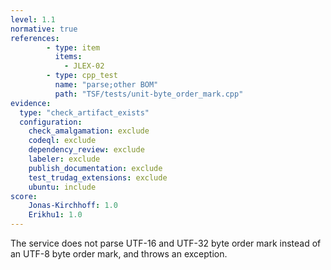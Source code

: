 ```yaml
---
level: 1.1
normative: true
references:
        - type: item
          items:
            - JLEX-02
        - type: cpp_test
          name: "parse;other BOM"
          path: "TSF/tests/unit-byte_order_mark.cpp"
evidence:
  type: "check_artifact_exists"
  configuration:
    check_amalgamation: exclude
    codeql: exclude
    dependency_review: exclude
    labeler: exclude
    publish_documentation: exclude
    test_trudag_extensions: exclude
    ubuntu: include
score:
    Jonas-Kirchhoff: 1.0
    Erikhu1: 1.0
---
```


The service does not parse UTF-16 and UTF-32 byte order mark instead of an UTF-8 byte order mark, and throws an exception.